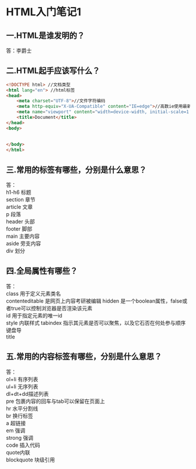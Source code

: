 # HTML入门笔记1
## 一.HTML是谁发明的？
答：李爵士
## 二.HTML起手应该写什么？
```html
<!DOCTYPE html> //文档类型
<html lang="en"> //html标签
<head>
    <meta charset="UTF-8">//文件字符编码
    <meta http-equiv="X-UA-Compatible" content="IE=edge">//高数ie使用最新内核
    <meta name="viewport" content="width=device-width, initial-scale=1.0">//禁用朔方兼容手机
    <title>Document</title>
</head>
<body>
    
    
</body>
</html>

```

## 三.常用的标签有哪些，分别是什么意思？
答：    
    h1-h6 标题    
    section 章节    
    article 文章    
    p 段落    
    header 头部   
    footer 脚部   
    main 主要内容   
    aside 旁支内容    
    div 划分    
## 四.全局属性有哪些？
答：    
    class 用于定义元素类名    
    contenteditable 是网页上内容考研被编辑
    hidden 是一个boolean属性，false或者true可以控制浏览器是否渲染该元素   
    id 用于指定元素的唯一id    
    style 内联样式
    tabindex 指示其元素是否可以聚焦，以及它石否在何处参与顺序键盘导    
    title 

## 五.常用的内容标签有哪些，分别是什么意思？
答：    
    ol+li 有序列表    
    ul+li 无序列表    
    dl+dt+dd描述列表    
    pre 包裹内容的回车与tab可以保留在页面上   
    hr 水平分割线    
    br 换行标签   
    a 超链接   
    em 强调   
    strong 强调   
    code 插入代码   
    quote内联   
    blockquote 块级引用   

